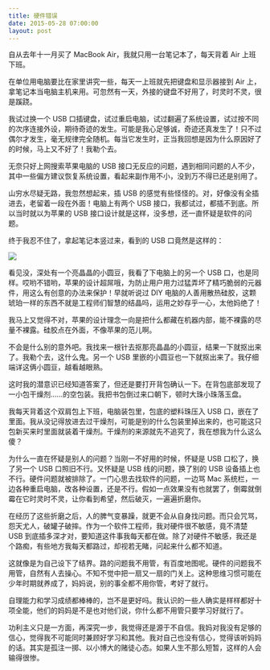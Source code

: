 ```yaml
---
title: 硬件错误
date: 2015-05-28 07:00:00
layout: post
---
```


自从去年十一月买了 MacBook Air，我就只用一台笔记本了，每天背着 Air 上班下班。

在单位用电脑要比在家里讲究一些，每天一上班就先把键盘和显示器接到 Air 上，拿笔记本当电脑主机来用。可忽然有一天，外接的键盘不好用了，时灵时不灵，很是蹊跷。

我试过换一个 USB 口插键盘，试过重启电脑，试过翻遍了系统设置，试过按不同的次序连接外设，期待奇迹的发生。可能是我心足够诚，奇迹还真发生了！只不过偶尔才发生，毫无规律完全随机。每当它发生时，正当我回想是因为什么原因好了的时候，马上又不好了！我勒个去。

无奈只好上网搜索苹果电脑的 USB 接口无反应的问题，遇到相同问题的人不少，其中一些偏方建议恢复系统设置，看起来副作用不小，没到万不得已还是别用了。

山穷水尽疑无路，我忽然想起来，插 USB 的感觉有些怪怪的。对，好像没有全插进去，老留着一段在外面！电脑上有两个 USB 接口，我都试过，都插不到底。所以当时就以为苹果的 USB 接口设计就是这样，没多想，还一直怀疑是软件的问题。

终于我忍不住了，拿起笔记本竖过来，看到的 USB 口竟然是这样的：

![](/img/2015/hardware-error_pearl.jpg)

看见没，深处有一个亮晶晶的小圆豆，我看了下电脑上的另一个 USB 口，也是同样。哎哟不错哟，苹果的设计超屌哦，为防止用户用力过猛弄坏了精巧脆弱的元器件，用这么有创意的办法来保护！早就听说过 DIY 电脑的人善用散热硅胶，这颗琥珀一样的东西不就是工程师们智慧的结晶吗，运用之妙存乎一心，太他妈绝了！

我马上又觉得不对，苹果的设计理念一向是把什么都藏在机器内部，能不裸露的尽量不裸露。硅胶点在外面，不像苹果的范儿啊。

不会是什么别的意外吧。我找来一根针去抠那亮晶晶的小圆豆，结果一下就抠出来了。我勒个去，这什么鬼。另一个 USB 里嵌的小圆豆也一下就抠出来了。我仔细端详这俩小圆豆，越看越眼熟。

这时我的潜意识已经知道答案了，但还是要打开背包确认一下。在背包底部发现了一小包干燥剂……的空包装。我把书包倒过来口朝下，顿时大珠小珠落玉盘。

我每天背着这个双肩包上下班，电脑装包里，包底的塑料珠压入 USB 口，嵌在了里面。我从没记得放进去过干燥剂，可能是别的什么包装里掉出来的，也可能这只包新买来时里面就装着干燥剂。干燥剂的来源就先不追究了，我在想我为什么这么傻？

为什么一直在怀疑是别人的问题？当刚一不好用的时候，怀疑是 USB 口松了，换了另一个 USB 口照旧不行。又怀疑是 USB 线的问题，换了别的 USB 设备插上也不行。硬件问题就被排除了。一门心思去找软件的问题，一边骂 Mac 系统栏，一边各种重启电脑，改各种设置，还是不行。假如一点效果没有也就罢了，倒霉就倒霉在它时灵时不灵，让你看到希望，然后破灭，一遍遍折磨你。

在经历了这些折磨之后，人的脾气变暴躁，就更不会从自身找问题。而只会咒骂，怨天尤人，破罐子破摔。作为一个软件工程师，我对硬件很不敏感，竟不清楚 USB 到底插多深才对，要知道这件事我每天都在做。除了对硬件不敏感，我还是个路痴，有些地方我每天都路过，却视若无睹，问起来什么都不知道。

这就像是为自己设下了结界。路的问题我不用管，有百度地图呢。硬件的问题我不用管，自然有人去操心。不知不觉中把一扇又一扇的门关上。这种思维习惯可能在少年时期就养成了，妈妈说，别的事全都不用你管，考好了就行。

自理能力和学习成绩都棒棒的，岂不是更好吗。我认识的一些人确实是样样都好十项全能，他们的妈妈是不是也对他们说，你什么都不用管只要学习好就行了。

功利主义只是一方面，再深究一步，我觉得还是源于不自信。我妈对我没有足够的信心，觉得我不可能同时兼顾好学习和其他。我对自己也没有信心，觉得该听妈妈的话。其实是孤注一掷、以小博大的赌徒心态。如果人生不那么短暂，这样的人会输得很惨。
